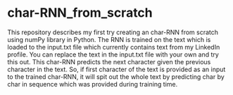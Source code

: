 # char-RNN_from_scratch
This repository describes my first try creating an char-RNN from scratch using numPy library in Python.
The RNN is trained on the text which is loaded to the input.txt file which currently contains text from my LinkedIn profile.
You can replace the text in the input.txt file with your own and try this out.
This char-RNN predicts the next character given the previous character in the text. So, if first character of the text is provided as an input to the trained char-RNN, it will spit out the whole text by predicting char by char in sequence which was provided during training time.
